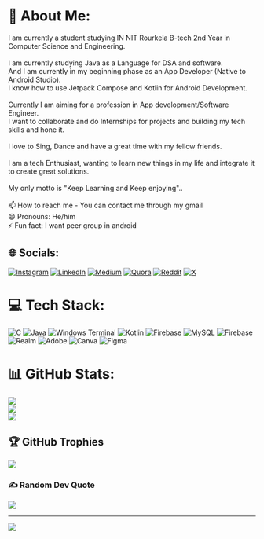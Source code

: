 # 💫 About Me:
I am currently a student studying IN NIT Rourkela B-tech 2nd Year in Computer Science and Engineering.<br><br>I am currently studying Java as a Language for DSA and software.<br>And I am currently in my beginning phase as an App Developer (Native to Android Studio).<br>I know how to use Jetpack Compose and Kotlin for Android Development.<br><br>Currently I am aiming for a profession in App development/Software Engineer.<br>I want to collaborate and do Internships for projects and building my tech skills and hone it.<br><br>I love to Sing, Dance and have a great time with my fellow friends.<br><br>I am a tech Enthusiast, wanting to learn new things in my life and integrate it to create great solutions.<br><br>My only motto is "Keep Learning and Keep enjoying"..<br><br>📫 How to reach me - You can contact me through my gmail<br>😄 Pronouns: He/him<br>⚡ Fun fact: I want peer group in android


## 🌐 Socials:
[![Instagram](https://img.shields.io/badge/Instagram-%23E4405F.svg?logo=Instagram&logoColor=white)](https://instagram.com/rsaswats) [![LinkedIn](https://img.shields.io/badge/LinkedIn-%230077B5.svg?logo=linkedin&logoColor=white)](https://linkedin.com/in/saswat-suman-roy-7016672aa) [![Medium](https://img.shields.io/badge/Medium-12100E?logo=medium&logoColor=white)](https://medium.com/@@saswat6437nms) [![Quora](https://img.shields.io/badge/Quora-%23B92B27.svg?logo=Quora&logoColor=white)](https://quora.com/profile/Saswat-Suman-Roy) [![Reddit](https://img.shields.io/badge/Reddit-%23FF4500.svg?logo=Reddit&logoColor=white)](https://reddit.com/user/Death_Reaper2673) [![X](https://img.shields.io/badge/X-black.svg?logo=X&logoColor=white)](https://x.com/@RoySaswat20955) 

# 💻 Tech Stack:
![C](https://img.shields.io/badge/c-%2300599C.svg?style=for-the-badge&logo=c&logoColor=white) ![Java](https://img.shields.io/badge/java-%23ED8B00.svg?style=for-the-badge&logo=openjdk&logoColor=white) ![Windows Terminal](https://img.shields.io/badge/Windows%20Terminal-%234D4D4D.svg?style=for-the-badge&logo=windows-terminal&logoColor=white) ![Kotlin](https://img.shields.io/badge/kotlin-%237F52FF.svg?style=for-the-badge&logo=kotlin&logoColor=white) ![Firebase](https://img.shields.io/badge/firebase-%23039BE5.svg?style=for-the-badge&logo=firebase) ![MySQL](https://img.shields.io/badge/mysql-4479A1.svg?style=for-the-badge&logo=mysql&logoColor=white) ![Firebase](https://img.shields.io/badge/firebase-a08021?style=for-the-badge&logo=firebase&logoColor=ffcd34) ![Realm](https://img.shields.io/badge/Realm-39477F?style=for-the-badge&logo=realm&logoColor=white) ![Adobe](https://img.shields.io/badge/adobe-%23FF0000.svg?style=for-the-badge&logo=adobe&logoColor=white) ![Canva](https://img.shields.io/badge/Canva-%2300C4CC.svg?style=for-the-badge&logo=Canva&logoColor=white) ![Figma](https://img.shields.io/badge/figma-%23F24E1E.svg?style=for-the-badge&logo=figma&logoColor=white)
# 📊 GitHub Stats:
![](https://github-readme-stats.vercel.app/api?username=SaswatSRoy&theme=dark&hide_border=false&include_all_commits=true&count_private=false)<br/>
![](https://github-readme-streak-stats.herokuapp.com/?user=SaswatSRoy&theme=dark&hide_border=false)<br/>
![](https://github-readme-stats.vercel.app/api/top-langs/?username=SaswatSRoy&theme=dark&hide_border=false&include_all_commits=true&count_private=false&layout=compact)

## 🏆 GitHub Trophies
![](https://github-profile-trophy.vercel.app/?username=SaswatSRoy&theme=gruvbox_light&no-frame=false&no-bg=false&margin-w=4)

### ✍️ Random Dev Quote
![](https://quotes-github-readme.vercel.app/api?type=vetical&theme=merko)

---
[![](https://visitcount.itsvg.in/api?id=SaswatSRoy&icon=8&color=13)](https://visitcount.itsvg.in)

<!-- Proudly created with GPRM ( https://gprm.itsvg.in ) -->
